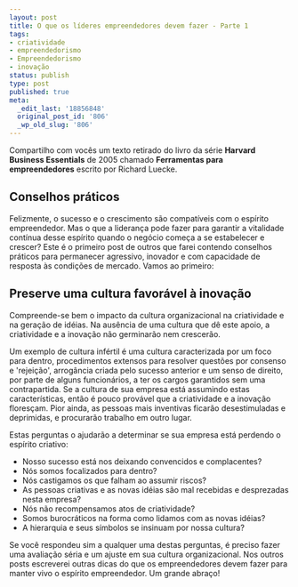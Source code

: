 ```yaml
---
layout: post
title: O que os líderes empreendedores devem fazer - Parte 1
tags:
- criatividade
- empreendedorismo
- Empreendedorismo
- inovação
status: publish
type: post
published: true
meta:
  _edit_last: '18856848'
  original_post_id: '806'
  _wp_old_slug: '806'
---
```

<p>Compartilho com vocês um texto retirado do livro da série <strong>Harvard Business Essentials</strong> de 2005 chamado <strong>Ferramentas para empreendedores</strong> escrito por Richard Luecke.</p>
<h2>Conselhos práticos</h2>
<p>Felizmente, o sucesso e o crescimento são compatíveis com o espírito empreendedor. Mas o que a liderança pode fazer para garantir a vitalidade contínua desse espírito quando o negócio começa a se estabelecer e crescer? Este é o primeiro post de outros que farei contendo conselhos práticos para permanecer agressivo, inovador e com capacidade de resposta às condições de mercado. Vamos ao primeiro:</p>
<h2>Preserve uma cultura favorável à inovação</h2>
<p>Compreende-se bem o impacto da cultura organizacional na criatividade e na geração de idéias. Na ausência de uma cultura que dê este apoio, a criatividade e a inovação não germinarão nem crescerão.</p>
<p>Um exemplo de cultura infértil é uma cultura caracterizada por um foco para dentro, procedimentos extensos para resolver questões por consenso e 'rejeição', arrogância criada pelo sucesso anterior e um senso de direito, por parte de alguns funcionários, a ter os cargos garantidos sem uma contrapartida. Se a cultura de sua empresa está assumindo estas características, então é pouco provável que a criatividade e a inovação floresçam. Pior ainda, as pessoas mais inventivas ficarão desestimuladas e deprimidas, e procurarão trabalho em outro lugar.</p>
<p>Estas perguntas o ajudarão a determinar se sua empresa está perdendo o espírito criativo:</p>
<ul>
	<li>Nosso sucesso está nos deixando convencidos e complacentes?</li>
	<li>Nós somos focalizados para dentro?</li>
	<li>Nós castigamos os que falham ao assumir riscos?</li>
	<li>As pessoas criativas e as novas idéias são mal recebidas e desprezadas nesta empresa?</li>
	<li>Nós não recompensamos atos de criatividade?</li>
	<li>Somos burocráticos na forma como lidamos com as novas idéias?</li>
	<li>A hierarquia e seus símbolos se insinuam por nossa cultura?</li>
</ul>
<p>Se você respondeu sim a qualquer uma destas perguntas, é preciso fazer uma avaliação séria e um ajuste em sua cultura organizacional.
Nos outros posts escreverei outras dicas do que os empreendedores devem fazer para manter vivo o espírito empreendedor.
Um grande abraço!</p>
